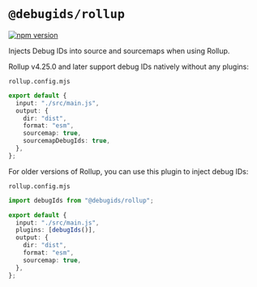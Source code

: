 # `@debugids/rollup`

[![npm version](https://img.shields.io/npm/v/@debugids/rollup.svg)](https://www.npmjs.com/package/@debugids/rollup)

Injects Debug IDs into source and sourcemaps when using Rollup.

Rollup v4.25.0 and later support debug IDs natively without any plugins:

`rollup.config.mjs`

```ts
export default {
  input: "./src/main.js",
  output: {
    dir: "dist",
    format: "esm",
    sourcemap: true,
    sourcemapDebugIds: true,
  },
};
```

For older versions of Rollup, you can use this plugin to inject debug IDs:

`rollup.config.mjs`

```ts
import debugIds from "@debugids/rollup";

export default {
  input: "./src/main.js",
  plugins: [debugIds()],
  output: {
    dir: "dist",
    format: "esm",
    sourcemap: true,
  },
};
```
